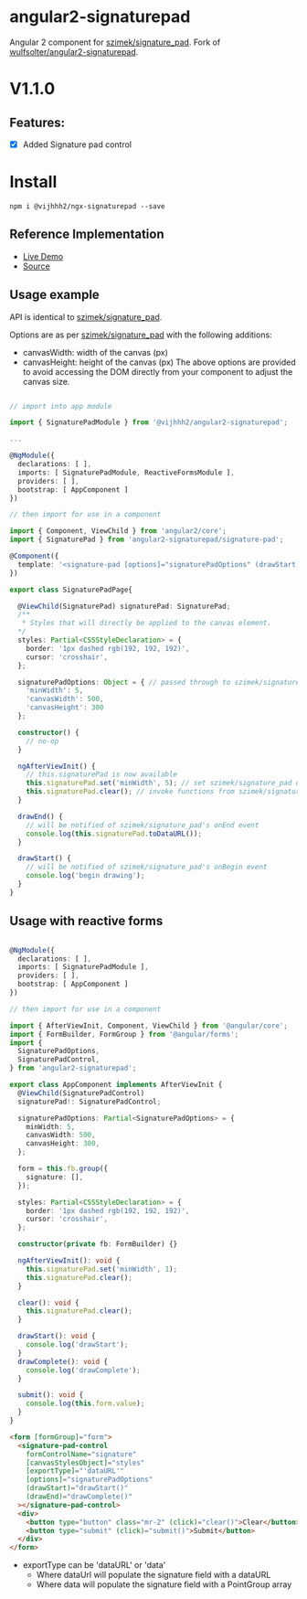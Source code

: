 # angular2-signaturepad

Angular 2 component for [szimek/signature_pad](https://www.npmjs.com/package/signature_pad).
Fork of [wulfsolter/angular2-signaturepad](https://www.npmjs.com/package/angular2-signaturepad).

# V1.1.0
  ## Features:
  - [x] Added Signature pad control
# Install 

`npm i @vijhhh2/ngx-signaturepad --save`

## Reference Implementation

- [Live Demo](http://lathonez.com/angular2-signaturepad-demo/)
- [Source](https://github.com/lathonez/angular2-signaturepad-demo)

## Usage example

API is identical to [szimek/signature_pad](https://www.npmjs.com/package/signature_pad).

Options are as per [szimek/signature_pad](https://www.npmjs.com/package/signature_pad) with the following additions:

- canvasWidth: width of the canvas (px)
- canvasHeight: height of the canvas (px)
  The above options are provided to avoid accessing the DOM directly from your component to adjust the canvas size.

```typescript

// import into app module

import { SignaturePadModule } from '@vijhhh2/angular2-signaturepad';

...

@NgModule({
  declarations: [ ],
  imports: [ SignaturePadModule, ReactiveFormsModule ],
  providers: [ ],
  bootstrap: [ AppComponent ]
})

// then import for use in a component

import { Component, ViewChild } from 'angular2/core';
import { SignaturePad } from 'angular2-signaturepad/signature-pad';

@Component({
  template: '<signature-pad [options]="signaturePadOptions" (drawStart)="drawStart()" [canvasStylesObject]="styles" (drawEnd)="drawEnd()"></signature-pad>'
})

export class SignaturePadPage{

  @ViewChild(SignaturePad) signaturePad: SignaturePad;
  /**
   * Styles that will directly be applied to the canvas element.
  */
  styles: Partial<CSSStyleDeclaration> = {
    border: '1px dashed rgb(192, 192, 192)',
    cursor: 'crosshair',
  };

  signaturePadOptions: Object = { // passed through to szimek/signature_pad constructor
    'minWidth': 5,
    'canvasWidth': 500,
    'canvasHeight': 300
  };

  constructor() {
    // no-op
  }

  ngAfterViewInit() {
    // this.signaturePad is now available
    this.signaturePad.set('minWidth', 5); // set szimek/signature_pad options at runtime
    this.signaturePad.clear(); // invoke functions from szimek/signature_pad API
  }

  drawEnd() {
    // will be notified of szimek/signature_pad's onEnd event
    console.log(this.signaturePad.toDataURL());
  }

  drawStart() {
    // will be notified of szimek/signature_pad's onBegin event
    console.log('begin drawing');
  }
}
```

## Usage with reactive forms

``` typescript

@NgModule({
  declarations: [ ],
  imports: [ SignaturePadModule ],
  providers: [ ],
  bootstrap: [ AppComponent ]
})

// then import for use in a component

import { AfterViewInit, Component, ViewChild } from '@angular/core';
import { FormBuilder, FormGroup } from '@angular/forms';
import {
  SignaturePadOptions,
  SignaturePadControl,
} from 'angular2-signaturepad';

export class AppComponent implements AfterViewInit {
  @ViewChild(SignaturePadControl)
  signaturePad!: SignaturePadControl;

  signaturePadOptions: Partial<SignaturePadOptions> = {
    minWidth: 5,
    canvasWidth: 500,
    canvasHeight: 300,
  };

  form = this.fb.group({
    signature: [],
  });

  styles: Partial<CSSStyleDeclaration> = {
    border: '1px dashed rgb(192, 192, 192)',
    cursor: 'crosshair',
  };

  constructor(private fb: FormBuilder) {}

  ngAfterViewInit(): void {
    this.signaturePad.set('minWidth', 1);
    this.signaturePad.clear();
  }

  clear(): void {
    this.signaturePad.clear();
  }

  drawStart(): void {
    console.log('drawStart');
  }
  drawComplete(): void {
    console.log('drawComplete');
  }

  submit(): void {
    console.log(this.form.value);
  }
}

```

``` html
<form [formGroup]="form">
  <signature-pad-control
    formControlName="signature"
    [canvasStylesObject]="styles"
    [exportType]="'dataURL'"
    [options]="signaturePadOptions"
    (drawStart)="drawStart()"
    (drawEnd)="drawComplete()"
  ></signature-pad-control>
  <div>
    <button type="button" class="mr-2" (click)="clear()">Clear</button>
    <button type="submit" (click)="submit()">Submit</button>
  </div>
</form>
```

* exportType can be 'dataURL' or 'data'
  * Where dataUrl will populate the signature field with a dataURL
  * Where data will populate the signature field with a PointGroup array

